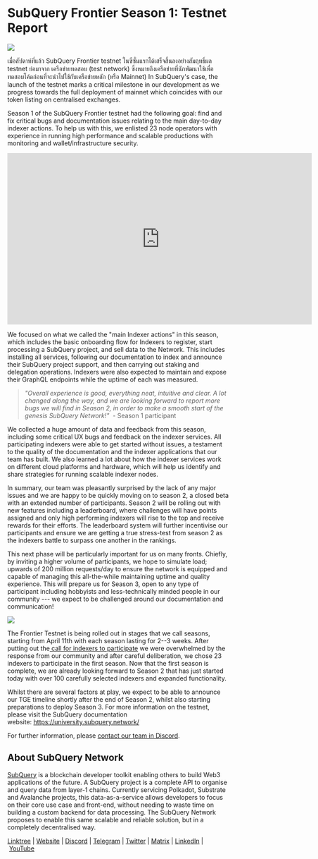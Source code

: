 # SubQuery Frontier Season 1: Testnet Report

![](https://miro.medium.com/max/700/0*b3TqTiJWGrNSs28F)

เมื่อสัปดาห์ที่แล้ว SubQuery Frontier testnet ในซีซั่นแรกได้เสร็จสิ้นลงอย่างสัมฤทธิ์ผล testnet ย่อมาจาก เครือข่ายทดสอบ (test network) ซึ่งหมายถึงเครือข่ายที่นักพัฒนาใช้เพื่อทดสอบโค้ดก่อนที่จะนำไปใช้กับเครือข่ายหลัก (หรือ Mainnet) In SubQuery's case, the launch of the testnet marks a critical milestone in our development as we progress towards the full deployment of mainnet which coincides with our token listing on centralised exchanges.

Season 1 of the SubQuery Frontier testnet had the following goal: find and fix critical bugs and documentation issues relating to the main day-to-day indexer actions. To help us with this, we enlisted 23 node operators with experience in running high performance and scalable productions with monitoring and wallet/infrastructure security.

<iframe width="692" height="389" src="https://www.youtube.com/embed/hZ1Mn-jOuHQ" title="YouTube video player" frameborder="0" allow="accelerometer; autoplay; clipboard-write; encrypted-media; gyroscope; picture-in-picture" allowfullscreen></iframe>

We focused on what we called the "main Indexer actions" in this season, which includes the basic onboarding flow for Indexers to register, start processing a SubQuery project, and sell data to the Network. This includes installing all services, following our documentation to index and announce their SubQuery project support, and then carrying out staking and delegation operations. Indexers were also expected to maintain and expose their GraphQL endpoints while the uptime of each was measured.

> _"Overall experience is good, everything neat, intuitive and clear. A lot changed along the way, and we are looking forward to report more bugs we will find in Season 2, in order to make a smooth start of the genesis SubQuery Network!"_  - Season 1 participant

We collected a huge amount of data and feedback from this season, including some critical UX bugs and feedback on the indexer services. All participating indexers were able to get started without issues, a testament to the quality of the documentation and the indexer applications that our team has built. We also learned a lot about how the indexer services work on different cloud platforms and hardware, which will help us identify and share strategies for running scalable indexer nodes.

In summary, our team was pleasantly surprised by the lack of any major issues and we are happy to be quickly moving on to season 2, a closed beta with an extended number of participants. Season 2 will be rolling out with new features including a leaderboard, where challenges will have points assigned and only high performing indexers will rise to the top and receive rewards for their efforts. The leaderboard system will further incentivise our participants and ensure we are getting a true stress-test from season 2 as the indexers battle to surpass one another in the rankings.

This next phase will be particularly important for us on many fronts. Chiefly, by inviting a higher volume of participants, we hope to simulate load; upwards of 200 million requests/day to ensure the network is equipped and capable of managing this all-the-while maintaining uptime and quality experience. This will prepare us for Season 3, open to any type of participant including hobbyists and less-technically minded people in our community --- we expect to be challenged around our documentation and communication!

![](https://miro.medium.com/max/700/0*viJ1DgWiGoPdI2fS)

The Frontier Testnet is being rolled out in stages that we call seasons, starting from April 11th with each season lasting for 2--3 weeks. After putting out the[ call for indexers to participate](./20211202-indexer-invitation) we were overwhelmed by the response from our community and after careful deliberation, we chose 23 indexers to participate in the first season. Now that the first season is complete, we are already looking forward to Season 2 that has just started today with over 100 carefully selected indexers and expanded functionality.

Whilst there are several factors at play, we expect to be able to announce our TGE timeline shortly after the end of Season 2, whilst also starting preparations to deploy Season 3. For more information on the testnet, please visit the SubQuery documentation website: https://university.subquery.network/

For further information, please [contact our team in Discord](https://discord.com/invite/78zg8aBSMG).

## About SubQuery Network

[SubQuery](https://subquery.network/) is a blockchain developer toolkit enabling others to build Web3 applications of the future. A SubQuery project is a complete API to organise and query data from layer-1 chains. Currently servicing Polkadot, Substrate and Avalanche projects, this data-as-a-service allows developers to focus on their core use case and front-end, without needing to waste time on building a custom backend for data processing. The SubQuery Network proposes to enable this same scalable and reliable solution, but in a completely decentralised way.

[Linktree](https://linktr.ee/subquerynetwork) | [Website](https://subquery.network/) | [Discord](https://discord.com/invite/78zg8aBSMG) | [Telegram](https://t.me/subquerynetwork) | [Twitter](https://twitter.com/subquerynetwork) | [Matrix](https://matrix.to/#/#subquery:matrix.org) | [LinkedIn](https://www.linkedin.com/company/subquery) | [YouTube](https://www.youtube.com/channel/UCi1a6NUUjegcLHDFLr7CqLw)
